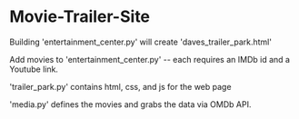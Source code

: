 # Movie-Trailer-Site
Building 'entertainment_center.py' will create 'daves_trailer_park.html'

Add movies to 'entertainment_center.py' -- each requires an IMDb id and a Youtube link.

'trailer_park.py' contains html, css, and js for the web page

'media.py' defines the movies and grabs the data via OMDb API.
